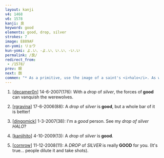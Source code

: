 ```yaml
---
layout: kanji
v4: 1468
v6: 1578
kanji: 良
keyword: good
elements: good, drop, silver
strokes: 7
image: E889AF
on-yomi: リョウ
kun-yomi: よ.い、-よ.い、い.い、-い.い
permalink: /良/
redirect_from:
 - /1578/
prev: 眼
next: 朗
commen: "* As a primitive, use the image of a saint's <i>halo</i>. As with <i>silver</i>, when this element is drawn on the left, the penultimate stroke is omitted."
---
```


1) [<a href="http://kanji.koohii.com/profile/decamer0n">decamer0n</a>] 14-6-2007(176): With a <em>drop</em> of <em>silver</em>, the forces of<strong> good</strong> can vanquish the werewolves.

2) [<a href="http://kanji.koohii.com/profile/rgravina">rgravina</a>] 17-6-2006(88): A <em>drop</em> of <em>silver</em> is<strong> good</strong>, but a whole bar of it is better!

3) [<a href="http://kanji.koohii.com/profile/dingomick">dingomick</a>] 1-3-2007(38): I&#039;m a <em>good</em> person. See my <em>drop of silver HALO</em>?

4) [<a href="http://kanji.koohii.com/profile/kanjihito">kanjihito</a>] 4-10-2009(13): A <em>drop</em> of <em>silver</em> is<strong> good</strong>.

5) [<a href="http://kanji.koohii.com/profile/cornrow">cornrow</a>] 11-12-2008(11): A <em>DROP</em> of <em>SILVER</em> is really<strong> GOOD</strong> for you. (It&#039;s true... people dilute it and take shots).

